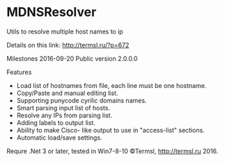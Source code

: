 # MDNSResolver
Utils to resolve multiple host names to ip

Details on this link: http://termsl.ru/?p=672

Milestones 
2016-09-20 Public version 2.0.0.0

Features
- Load list of hostnames from file, each line must be one hostname.
- Copy/Paste and manual editing list.
- Supporting punycode cyrilic domains names.
- Smart parsing input list of hosts.
- Resolve any IPs from parsing list.
- Adding labels to output list.
- Ability to make Cisco- like output to use in "access-list" sections.
- Automatic load/save settings.

Requre  .Net 3 or later, tested in Win7-8-10
©Termsl, http://termsl.ru 2016.
